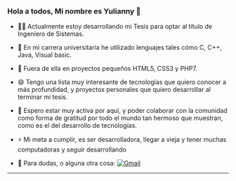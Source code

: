 ### Hola a todos, Mi nombre es Yulianny 👋


- 👩‍💻 Actualmente estoy desarrollando mi Tesis para optar al título de Ingeniero de Sistemas.

- 🌱 En mi carrera universitaria he utilizado lenguajes tales cómo C, C++, Java, Visual basic.

- 👯 Fuera de ella en proyectos pequeños HTML5, CSS3 y PHP7.

- 😄 Tengo una lista muy interesante de tecnologías que quiero conocer a más profundidad, y proyectos personales que quiero desarrollar al terminar mi tesis.

- 🚀 Espero estar muy activa por aquí, y poder colaborar con la comunidad como forma de gratitud por todo el mundo tan hermoso que muestran, como es el del      desarrollo de tecnologías.

- ⚡ Mi meta a cumplir, es ser desarrolladora, llegar a vieja y tener muchas computadoras y seguir desarrollando

- 💬 Para dudas, o alguna otra cosa: [![Gmail](https://img.shields.io/badge/-Gmail-c14438?style=flat&logo=Gmail&logoColor=white)](mailto:yuliannybetancourtr@gmail.com)
---

